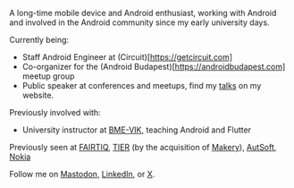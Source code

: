 A long-time mobile device and Android enthusiast, working with Android and involved in the Android community since my early university days.

Currently being:
- Staff Android Engineer at (Circuit)[https://getcircuit.com]
- Co-organizer for the (Android Budapest)[https://androidbudapest.com] meetup group
- Public speaker at conferences and meetups, find my [talks](https://www.istvanjuhos.dev/talks/) on my website.

Previously involved with:
- University instructor at [BME-VIK](https://www.vik.bme.hu/), teaching Android and Flutter

Previously seen at [FAIRTIQ](https://fairtiq.com/), [TIER](https://www.tier.app/) (by the acquisition of [Makery](https://www.makery.co/)), [AutSoft](https://github.com/AutSoft), [Nokia](https://www.nokia.com/networks/)

Follow me on [Mastodon](https://androiddev.social/@stewemetal), [LinkedIn](https://www.linkedin.com/in/istvan-juhos/), or [X](https://x.com/stewemetal).
